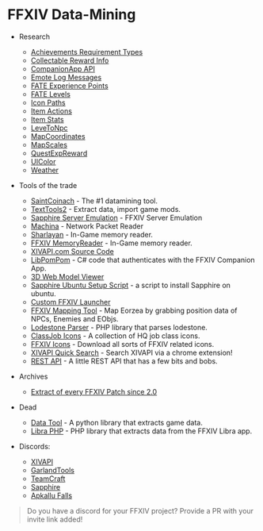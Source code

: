 # FFXIV Data-Mining

- Research
  - [Achievements Requirement Types](docs/AchievementsRequirementTypes.md)
  - [Collectable Reward Info](docs/CollectibleRewardInfo.md)
  - [CompanionApp API](docs/CompanionAppApi.md)
  - [Emote Log Messages](docs/EmoteLogMessage.md)
  - [FATE Experience Points](docs/FateExpPoints.md)
  - [FATE Levels](docs/FateLevels.md)
  - [Icon Paths](docs/IconPaths.md)
  - [Item Actions](docs/ItemActions.md)
  - [Item Stats](docs/ItemStats.md)
  - [LeveToNpc](docs/LeveToNpc.md)
  - [MapCoordinates](docs/MapCoordinates.md)
  - [MapScales](docs/MapScales.md)
  - [QuestExpReward](docs/QuestExpReward.md)
  - [UIColor](docs/UIColor.md)
  - [Weather](docs/Weather.md)

- Tools of the trade
  - [SaintCoinach](https://github.com/ufx/SaintCoinach) - The #1 datamining tool.
  - [TextTools2](https://github.com/liinko/FFXIV_TexTools2) - Extract data, import game mods.
  - [Sapphire Server Emulation](https://github.com/SapphireMordred/Sapphire) - FFXIV Server Emulation
  - [Machina](https://github.com/ravahn/machina) - Network Packet Reader
  - [Sharlayan](https://github.com/FFXIVAPP/sharlayan) - In-Game memory reader.
  - [FFXIV MemoryReader](https://github.com/TamanegiMage/FFXIV_MemoryReader) - In-Game memory reader.
  - [XIVAPI.com Source Code](https://github.com/xivapi/xivapi.com)
  - [LibPomPom](https://github.com/Minoost/libpompom-sharp) - C# code that authenticates with the FFXIV Companion App.
  - [3D Web Model Viewer](https://github.com/viion/ffxiv-3d)
  - [Sapphire Ubuntu Setup Script](https://github.com/viion-misc/ffxiv-sapphire-setup) - a script to install Sapphire on ubuntu.
  - [Custom FFXIV Launcher](https://github.com/xivapi/ffxiv-launcher)
  - [FFXIV Mapping Tool](https://github.com/xivapi/xivapi-mappy) - Map Eorzea by grabbing position data of NPCs, Enemies and EObjs.
  - [Lodestone Parser](https://github.com/xivapi/lodestone-parser) - PHP library that parses lodestone.
  - [ClassJob Icons](https://github.com/xivapi/xivapi-classjobs) - A collection of HQ job class icons.
  - [FFXIV Icons](http://xivapi.com/docs/Icons) - Download all sorts of FFXIV related icons.
  - [XIVAPI Quick Search](https://chrome.google.com/webstore/detail/xivapi-quick-search/lgefpgdbbmcahllbifniibndmoignmfg) - Search XIVAPI via a chrome extension!
  - [REST API](http://xivapi.com/) - A little REST API that has a few bits and bobs.

- Archives
  - [Extract of every FFXIV Patch since 2.0](https://github.com/viion/ffxiv-datamining-patches)

- Dead
  - [Data Tool](https://github.com/viion-misc/xivdb-data-tool) - A python library that extracts game data.
  - [Libra PHP](https://github.com/viion-misc/libra-php) - PHP library that extracts data from the FFXIV Libra app.

- Discords:
  - [XIVAPI](https://discord.gg/MFFVHWC)
  - [GarlandTools](https://discord.gg/)
  - [TeamCraft](https://discord.gg/493Z6pQ)
  - [Sapphire](https://discord.gg/xxcdCER)
  - [Apkallu Falls](https://discord.gg/RNcV4eY)

> Do you have a discord for your FFXIV project? Provide a PR with your invite link added!

